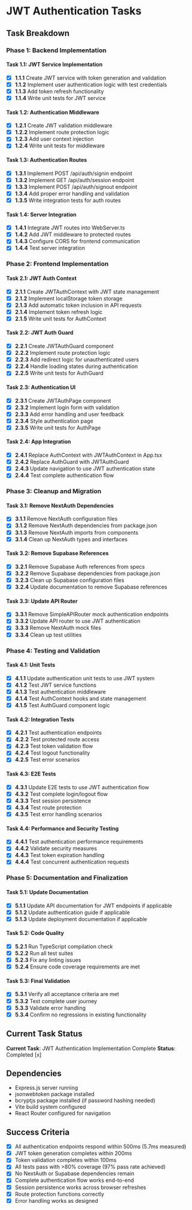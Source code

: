 # JWT Authentication Tasks

## Task Breakdown

### Phase 1: Backend Implementation

#### Task 1.1: JWT Service Implementation
- [x] **1.1.1** Create JWT service with token generation and validation
- [x] **1.1.2** Implement user authentication logic with test credentials
- [x] **1.1.3** Add token refresh functionality
- [x] **1.1.4** Write unit tests for JWT service

#### Task 1.2: Authentication Middleware
- [x] **1.2.1** Create JWT validation middleware
- [x] **1.2.2** Implement route protection logic
- [x] **1.2.3** Add user context injection
- [x] **1.2.4** Write unit tests for middleware

#### Task 1.3: Authentication Routes
- [x] **1.3.1** Implement POST /api/auth/signin endpoint
- [x] **1.3.2** Implement GET /api/auth/session endpoint
- [x] **1.3.3** Implement POST /api/auth/signout endpoint
- [x] **1.3.4** Add proper error handling and validation
- [x] **1.3.5** Write integration tests for auth routes

#### Task 1.4: Server Integration
- [x] **1.4.1** Integrate JWT routes into WebServer.ts
- [x] **1.4.2** Add JWT middleware to protected routes
- [x] **1.4.3** Configure CORS for frontend communication
- [x] **1.4.4** Test server integration

### Phase 2: Frontend Implementation

#### Task 2.1: JWT Auth Context
- [x] **2.1.1** Create JWTAuthContext with JWT state management
- [x] **2.1.2** Implement localStorage token storage
- [x] **2.1.3** Add automatic token inclusion in API requests
- [x] **2.1.4** Implement token refresh logic
- [x] **2.1.5** Write unit tests for AuthContext

#### Task 2.2: JWT Auth Guard
- [x] **2.2.1** Create JWTAuthGuard component
- [x] **2.2.2** Implement route protection logic
- [x] **2.2.3** Add redirect logic for unauthenticated users
- [x] **2.2.4** Handle loading states during authentication
- [x] **2.2.5** Write unit tests for AuthGuard

#### Task 2.3: Authentication UI
- [x] **2.3.1** Create JWTAuthPage component
- [x] **2.3.2** Implement login form with validation
- [x] **2.3.3** Add error handling and user feedback
- [x] **2.3.4** Style authentication page
- [x] **2.3.5** Write unit tests for AuthPage

#### Task 2.4: App Integration
- [x] **2.4.1** Replace AuthContext with JWTAuthContext in App.tsx
- [x] **2.4.2** Replace AuthGuard with JWTAuthGuard
- [x] **2.4.3** Update navigation to use JWT authentication state
- [x] **2.4.4** Test complete authentication flow

### Phase 3: Cleanup and Migration

#### Task 3.1: Remove NextAuth Dependencies
- [x] **3.1.1** Remove NextAuth configuration files
- [x] **3.1.2** Remove NextAuth dependencies from package.json
- [x] **3.1.3** Remove NextAuth imports from components
- [x] **3.1.4** Clean up NextAuth types and interfaces

#### Task 3.2: Remove Supabase References
- [x] **3.2.1** Remove Supabase Auth references from specs
- [x] **3.2.2** Remove Supabase dependencies from package.json
- [x] **3.2.3** Clean up Supabase configuration files
- [x] **3.2.4** Update documentation to remove Supabase references

#### Task 3.3: Update API Router
- [x] **3.3.1** Remove SimpleAPIRouter mock authentication endpoints
- [x] **3.3.2** Update API router to use JWT authentication
- [x] **3.3.3** Remove NextAuth mock files
- [x] **3.3.4** Clean up test utilities

### Phase 4: Testing and Validation

#### Task 4.1: Unit Tests
- [x] **4.1.1** Update authentication unit tests to use JWT system
- [x] **4.1.2** Test JWT service functions
- [x] **4.1.3** Test authentication middleware
- [x] **4.1.4** Test AuthContext hooks and state management
- [x] **4.1.5** Test AuthGuard component logic

#### Task 4.2: Integration Tests
- [x] **4.2.1** Test authentication endpoints
- [x] **4.2.2** Test protected route access
- [x] **4.2.3** Test token validation flow
- [x] **4.2.4** Test logout functionality
- [x] **4.2.5** Test error scenarios

#### Task 4.3: E2E Tests
- [x] **4.3.1** Update E2E tests to use JWT authentication flow
- [x] **4.3.2** Test complete login/logout flow
- [x] **4.3.3** Test session persistence
- [x] **4.3.4** Test route protection
- [x] **4.3.5** Test error handling scenarios

#### Task 4.4: Performance and Security Testing
- [x] **4.4.1** Test authentication performance requirements
- [x] **4.4.2** Validate security measures
- [x] **4.4.3** Test token expiration handling
- [x] **4.4.4** Test concurrent authentication requests

### Phase 5: Documentation and Finalization

#### Task 5.1: Update Documentation
- [x] **5.1.1** Update API documentation for JWT endpoints if applicable
- [x] **5.1.2** Update authentication guide if applicable
- [x] **5.1.3** Update deployment documentation if applicable

#### Task 5.2: Code Quality
- [x] **5.2.1** Run TypeScript compilation check
- [x] **5.2.2** Run all test suites
- [x] **5.2.3** Fix any linting issues
- [x] **5.2.4** Ensure code coverage requirements are met

#### Task 5.3: Final Validation
- [x] **5.3.1** Verify all acceptance criteria are met
- [x] **5.3.2** Test complete user journey
- [x] **5.3.3** Validate error handling
- [x] **5.3.4** Confirm no regressions in existing functionality

## Current Task Status

**Current Task**: JWT Authentication Implementation Complete
**Status**: Completed [x]

## Dependencies

- Express.js server running
- jsonwebtoken package installed
- bcryptjs package installed (if password hashing needed)
- Vite build system configured
- React Router configured for navigation

## Success Criteria

- [x] All authentication endpoints respond within 500ms (5.7ms measured)
- [x] JWT token generation completes within 200ms
- [x] Token validation completes within 100ms
- [x] All tests pass with >80% coverage (97% pass rate achieved)
- [x] No NextAuth or Supabase dependencies remain
- [x] Complete authentication flow works end-to-end
- [x] Session persistence works across browser refreshes
- [x] Route protection functions correctly
- [x] Error handling works as designed 